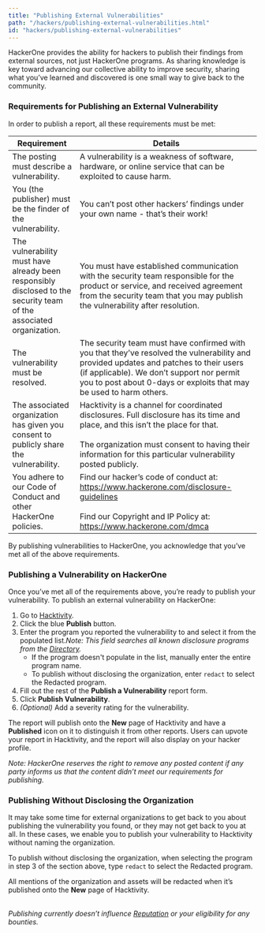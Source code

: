 ```yaml
---
title: "Publishing External Vulnerabilities"
path: "/hackers/publishing-external-vulnerabilities.html"
id: "hackers/publishing-external-vulnerabilities"
---
```


HackerOne provides the ability for hackers to publish their findings from external sources, not just HackerOne programs. As sharing knowledge is key toward advancing our collective ability to improve security, sharing what you’ve learned and discovered is one small way to give back to the community.

### Requirements for Publishing an External Vulnerability
In order to publish a report, all these requirements must be met:

Requirement | Details
----------- | --------
The posting must describe a vulnerability. | A vulnerability is a weakness of software, hardware, or online service that can be exploited to cause harm.
You (the publisher) must be the finder of the vulnerability. | You can’t post other hackers’ findings under your own name - that’s their work!
The vulnerability must have already been responsibly disclosed to the security team of the associated organization. | You must have established communication with the security team responsible for the product or service, and received agreement from the security team that you may publish the vulnerability after resolution.
The vulnerability must be resolved. | The security team must have confirmed with you that they’ve resolved the vulnerability and provided updates and patches to their users (if applicable). We don’t support nor permit you to post about 0-days or exploits that may be used to harm others.
The associated organization has given you consent to publicly share the vulnerability. | Hacktivity is a channel for coordinated disclosures. Full disclosure has its time and place, and this isn’t the place for that. <br><br>The organization must consent to having their information for this particular vulnerability posted publicly.
You adhere to our Code of Conduct and other HackerOne policies. | Find our hacker’s code of conduct at: https://www.hackerone.com/disclosure-guidelines <br><br>Find our Copyright and IP Policy at: https://www.hackerone.com/dmca

By publishing vulnerabilities to HackerOne, you acknowledge that you’ve met all of the above requirements.  

### Publishing a Vulnerability on HackerOne
Once you’ve met all of the requirements above, you’re ready to publish your vulnerability. To publish an external vulnerability on HackerOne:
1. Go to [Hacktivity](https://hackerone.com/hacktivity).
2. Click the blue <b>Publish</b> button.
3. Enter the program you reported the vulnerability to and select it from the populated list.<i>Note: This field searches all known disclosure programs from the [Directory](https://hackerone.com/directory).</i><ul><li>If the program doesn't populate in the list, manually enter the entire program name.</li><li>To publish without disclosing the organization, enter `redact` to select the Redacted program.</li></ul>
4. Fill out the rest of the <b>Publish a Vulnerability</b> report form.
5. Click <b>Publish Vulnerability</b>.
6. <i>(Optional)</i> Add a severity rating for the vulnerability.

The report will publish onto the <b>New</b> page of Hacktivity and have a <b>Published</b> icon on it to distinguish it from other reports. Users can upvote your report in Hacktivity, and the report will also display on your hacker profile.

<i>Note: HackerOne reserves the right to remove any posted content if any party informs us that the content didn’t meet our requirements for publishing.</i> 

### Publishing Without Disclosing the Organization
It may take some time for external organizations to get back to you about publishing the vulnerability you found, or they may not get back to you at all. In these cases, we enable you to publish your vulnerability to Hacktivity without naming the organization. 

To publish without disclosing the organization, when selecting the program in step 3 of the section above, type `redact` to select the Redacted program.

All mentions of the organization and assets will be redacted when it’s published onto the <b>New</b> page of Hacktivity.

<br><i>Publishing currently doesn’t influence [Reputation](https://docs.hackerone.com/>hackers/reputation.html) or your eligibility for any bounties.</i>
